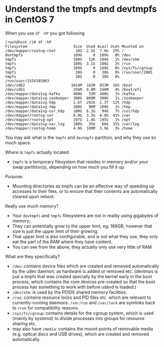 # Understand the tmpfs and devtmpfs in CentOS 7

When you use `df -hP` you got following

```
[root@host /]# df -hP
Filesystem                     Size  Used Avail Use% Mounted on
/dev/mapper/rootvg-root         10G  2.5G  7.6G  25% /
devtmpfs                       189G     0  189G   0% /dev
tmpfs                          189G   12K  189G   1% /dev/shm
tmpfs                          189G  3.1G  186G   2% /run
tmpfs                          189G     0  189G   0% /sys/fs/cgroup
tmpfs                           38G     0   38G   0% /run/user/2005
tmpfs                           38G     0   38G   0% /run/user/1554385803
/dev/sdb2                     1014M  162M  853M  16% /boot
/dev/sdb1                      256M  9.8M  246M   4% /boot/efi
/dev/mapper/data1vg-kafka      400G   33M  400G   1% /kafka
/dev/mapper/data1vg-zookeeper  300G  808M  300G   1% /zookeeper
/dev/mapper/data1vg-hdp        2.6T  292G  2.3T  12% /hdp
/dev/mapper/data1vg-tmp        100G   96M  100G   1% /tmp
/dev/mapper/data1vg-usr_hdp    100G  6.2G   94G   7% /usr/hdp
/dev/mapper/rootvg-var         8.0G  3.3G  4.8G  41% /var
/dev/mapper/rootvg-opt         197G  1.4G  195G   1% /opt
/dev/mapper/data1vg-var_log    100G   35G   66G  35% /var/log
/dev/mapper/rootvg-home        4.0G  109M  3.9G   3% /home
```

You may ask what is the `tmpfs` and `devtmpfs` partition, and why they use so much space.

Where is `tmpfs` actually located:
* `tmpfs` is a temporary filesystem that resides in memory and/or your swap partition(s), depending on how much you fill it up.

Purpose:
* Mounting directories as tmpfs can be an effective way of speeding up accesses to their files, or to ensure that their contents are automatically cleared upon reboot.

Really use much memory?
* Your `devtmpfs` and `tmpfs` filesystems are not in reality using gigabytes of memory;
* They can potentially grow to the upper limit, eg: 189GB, however that size is just the upper limit of their growing.
* That upper limit is also configurable, and is not what they use; they only eat the part of the RAM where they have content.
* You can see from the above, they actually only use very little of RAM

What are they specifically?
* `/dev`: contains device files which are created and removed automatically by the udev daemon, as hardware is added or removed etc. (devtmps is just a tmpfs that was created specially by the kernel early in the boot process, which contains the core devices pre-created so that the boot process has something to work with before udevd is loaded.)
* `/dev/shm`: is used by the POSIX shared memory facilities.
* `/run`: contains resource locks and PID files etc. which are relevant to currently-running daemons. `/var/run` and `/var/lock` are symlinks back to `/run` for compatibility reasons.
* `/sys/fs/cgroup`: contains details for the cgroup system, which is used (mainly by systemd) to divide processes into groups for resource sharing etc.
* may also have `/media`: contains the mount-points of removable media (e.g. optical discs and USB drives), which are created and removed automatically. 
